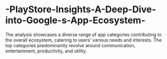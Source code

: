 # -PlayStore-Insights-A-Deep-Dive-into-Google-s-App-Ecosystem-
The analysis showcases a diverse range of app categories contributing to the overall ecosystem, catering to users' various needs and interests. The top categories predominantly revolve around communication, entertainment, productivity, and utility.
